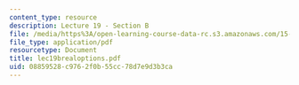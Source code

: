 ```yaml
---
content_type: resource
description: Lecture 19 - Section B
file: /media/https%3A/open-learning-course-data-rc.s3.amazonaws.com/15-402-finance-theory-ii-spring-2003/08859528c9762f0b55cc78d7e9d3b3ca_lec19brealoptions.pdf
file_type: application/pdf
resourcetype: Document
title: lec19brealoptions.pdf
uid: 08859528-c976-2f0b-55cc-78d7e9d3b3ca
---
```

